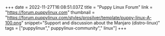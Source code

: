 +++
date = 2022-11-27T16:08:51.037Z
title = "Puppy Linux Forum"
link = "https://forum.puppylinux.com"
thumbnail = "https://forum.puppylinux.com/styles/prosilver/template/puppy-linux-A-100.png"
snippet="Support and discussion about the Manjaro (distro-linux)"
tags = ["puppylinux"," puppylinux-community"," linux"]
+++
